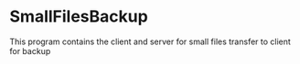 # SmallFilesBackup
This program contains the client and server for small files transfer to client for backup
